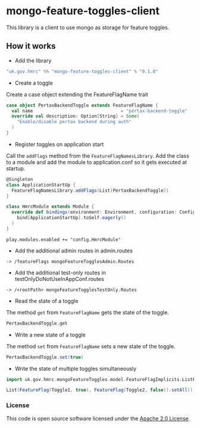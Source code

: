 
# mongo-feature-toggles-client

This library is a client to use mongo as storage for feature toggles.

## How it works

* Add the library
```scala
"uk.gov.hmrc" %% "mongo-feature-toggles-client" % "0.1.0"
```

* Create a toggle

Create a case object extending the FeatureFlagName trait

```scala
case object PertaxBackendToggle extends FeatureFlagName {
  val name                                 = "pertax-backend-toggle"
  override val description: Option[String] = Some(
    "Enable/disable pertax backend during auth"
  )
}
```

* Register toggles on application start

Call the `addFlags` method from the `FeatureFlagNamesLibrary`. Add the class to a module and add the module to application.conf so it gets executed at startup.

```scala
@Singleton
class ApplicationStartUp {
  FeatureFlagNamesLibrary.addFlags(List(PertaxBackendToggle))
}
```

```scala
class HmrcModule extends Module {
  override def bindings(environment: Environment, configuration: Configuration): Seq[Binding[_]] = Seq(
    bind[ApplicationStartUp].toSelf.eagerly()
  )
}
```

```text
play.modules.enabled += "config.HmrcModule"
```

* Add the additional admin routes in admin.routes
```text 
-> /featureFlags mongoFeatureTogglesAdmin.Routes
```

* Add the additional test-only routes in testOnlyDoNotUseInAppConf.routes
```text 
-> /<rootPath> mongoFeatureTogglesTestOnly.Routes
```

* Read the state of a toggle

The method `get` from `FeatureFlagName` gets the state of the toggle.

```scala
PertaxBackendToggle.get
```

* Write a new state of a toggle

The method `set` from `FeatureFlagName` sets a new state of the toggle.

```scala
PertaxBackendToggle.set(true)
```

* Write the state of multiple toggles simultaneously

```scala
import uk.gov.hmrc.mongoFeatureToggles.model.FeatureFlagImplicits.ListFeatureFlagSetAll

List(FeatureFlag(Toggle1, true), FeatureFlag(Toggle2, false)).setAll()
```

### License

This code is open source software licensed under the [Apache 2.0 License]("http://www.apache.org/licenses/LICENSE-2.0.html").